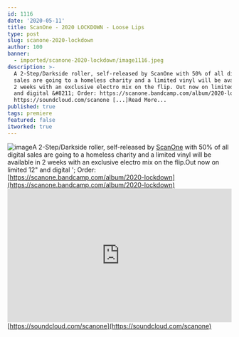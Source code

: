 ```yaml
---
id: 1116
date: '2020-05-11'
title: ScanOne - 2020 LOCKDOWN - Loose Lips
type: post
slug: scanone-2020-lockdown
author: 100
banner:
  - imported/scanone-2020-lockdown/image1116.jpeg
description: >-
  A 2-Step/Darkside roller, self-released by ScanOne with 50% of all digital
  sales are going to a homeless charity and a limited vinyl will be available in
  2 weeks with an exclusive electro mix on the flip. Out now on limited 12&quot;
  and digital &#8211; Order: https://scanone.bandcamp.com/album/2020-lockdown
  https://soundcloud.com/scanone [...]Read More...
published: true
tags: premiere
featured: false
itworked: true
---
```

![image](../imported/scanone-2020-lockdown/image1116.jpeg)A 2-Step/Darkside roller, self-released by [ScanOne](https://scanone.bandcamp.com/) with 50% of all digital sales are going to a homeless charity and a limited vinyl will be available in 2 weeks with an exclusive electro mix on the flip.Out now on limited 12" and digital '; Order: [](https://scanone.bandcamp.com/album/2020-lockdown)[https://scanone.bandcamp.com/album/2020-lockdown](https://scanone.bandcamp.com/album/2020-lockdown)<iframe width='100%' height='300' scrolling='no' frameborder='no' allow='autoplay' src='https://w.soundcloud.com/player/?url=https%3A//api.soundcloud.com/tracks/818352856&color=%23ff5500&auto_play=false&hide_related=true&show_comments=true&show_user=true&show_reposts=false&show_teaser=false'></iframe>[](https://soundcloud.com/scanone)[https://soundcloud.com/scanone](https://soundcloud.com/scanone)